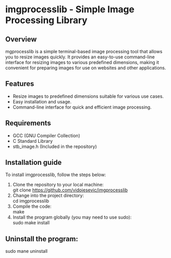 # imgprocesslib - Simple Image Processing Library
## Overview 
mgprocesslib is a simple terminal-based image processing tool that allows you to resize images quickly. It provides an easy-to-use command-line interface for resizing images to various predefined dimensions, making it convenient for preparing images for use on websites and other applications.

## Features
- Resize images to predefined dimensions suitable for various use cases.<br />
- Easy installation and usage.<br />
- Command-line interface for quick and efficient image processing.<br />

## Requirements
- GCC (GNU Compiler Collection)
- C Standard Library
- stb_image.h (Included in the repository)<br />

## Installation guide
To install imgprocesslib, follow the steps below: <br />
1. Clone the repository to your local machine:<br />
git clone https://github.com/vidojesevic/imgprocesslib
2. Change into the project directory:<br />
cd imgprocesslib <br />
3. Compile the code:<br />
make <br />
4. Install the program globally (you may need to use sudo):<br />
sudo make install <br />
## Uninstall the program:
sudo mane uninstall<br />
